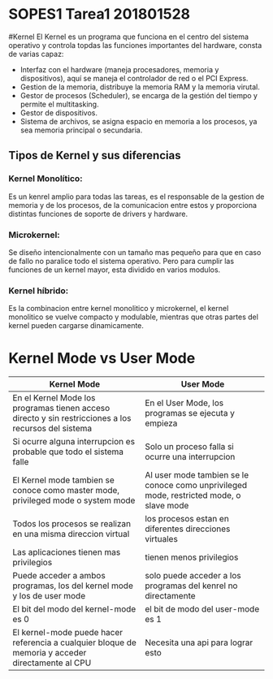 # SOPES1 Tarea1 201801528
#Kernel 
El Kernel es un programa que funciona en el centro del sistema operativo y controla topdas las funciones importantes del hardware, consta de varias capaz:
* Interfaz con el hardware (maneja procesadores, memoria y dispositivos), aquí se maneja el controlador de red o el PCI Express.
* Gestion de la memoria, distribuye la memoria RAM y la memoria virutal.
* Gestor de procesos (Scheduler), se encarga de la gestión del tiempo y permite el multitasking.
* Gestor de dispositivos.
* Sistema de archivos, se asigna espacio en memoria a los procesos, ya sea memoria principal o secundaria.
## Tipos de Kernel y sus diferencias
### Kernel Monolítico:
Es un kenrel amplio para todas las tareas, es el responsable de la gestion de memoria y de los procesos, de la comunicacion entre estos y proporciona distintas funciones de soporte de drivers y hardware.
### Microkernel:
Se diseño intencionalmente con un tamaño mas pequeño para que en caso de fallo no paralice todo el sistema operativo. Pero para cumplir las funciones de un kernel mayor, esta dividido en varios modulos. 
### Kernel híbrido:
Es la combinacion entre kernel monolitico y microkernel, el kernel monolitico se vuelve compacto y modulable, mientras que otras partes del kernel pueden cargarse dinamicamente.

# Kernel Mode vs User Mode
| Kernel Mode  | User Mode |
|------------------------------------------------------------------------------------------------------|----------------------------------------------------------------------------------------------------|
| En el Kernel Mode los programas tienen acceso directo y sin restricciones a los recursos del sistema | En el User Mode, los programas se ejecuta y empieza |   
| Si ocurre alguna interrupcion es probable que todo el sistema falle | Solo un proceso falla si ocurre una interrupcion |   
| El Kernel mode tambien se conoce como master mode, privileged mode o system mode | Al user mode tambien se le conoce como unprivileged mode, restricted mode, o slave mode |
| Todos los procesos se realizan en una misma direccion virtual | los procesos estan en diferentes direcciones virtuales |
| Las aplicaciones tienen mas privilegios | tienen menos privilegios |
| Puede acceder a ambos programas, los del kernel mode y los de user mode | solo puede acceder a los programas del kenrel no directamente |
| El bit del modo del kernel-mode es 0  | el bit de modo del user-mode es 1 |
| El kernel-mode puede hacer referencia a cualquier bloque de memoria y acceder directamente al CPU | Necesita una api para lograr esto |
